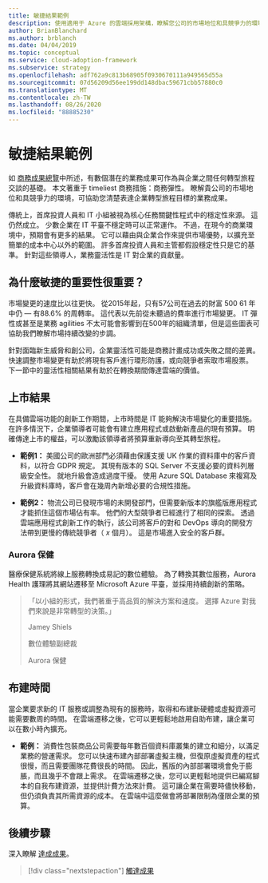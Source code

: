 ```yaml
---
title: 敏捷結果範例
description: 使用適用于 Azure 的雲端採用架構，瞭解您公司的市場地位和具競爭力的環境。
author: BrianBlanchard
ms.author: brblanch
ms.date: 04/04/2019
ms.topic: conceptual
ms.service: cloud-adoption-framework
ms.subservice: strategy
ms.openlocfilehash: adf762a9c813b68905f0930670111a949565d55a
ms.sourcegitcommit: 07d56209d56ee199dd148dbac59671cbb57880c0
ms.translationtype: MT
ms.contentlocale: zh-TW
ms.lasthandoff: 08/26/2020
ms.locfileid: "88885230"
---
```

# <a name="examples-of-agility-outcomes"></a>敏捷結果範例

如 [商務成果總覽](./index.md)中所述，有數個潛在的業務成果可作為與企業之間任何轉型旅程交談的基礎。 本文著重于 timeliest 商務措施：商務彈性。 瞭解貴公司的市場地位和具競爭力的環境，可協助您清楚表達企業轉型旅程目標的業務成果。

傳統上，首席投資人員和 IT 小組被視為核心任務關鍵性程式中的穩定性來源。 這仍然成立。 少數企業在 IT 平臺不穩定時可以正常運作。 不過，在現今的商業環境中，預期會有更多的結果。 它可以藉由與企業合作來提供市場優勢，以擴充至簡單的成本中心以外的範圍。 許多首席投資人員和主管都假設穩定性只是它的基準。 針對這些領導人，業務靈活性是 IT 對企業的貢獻量。

## <a name="why-is-agility-so-important"></a>為什麼敏捷的重要性很重要？

市場變更的速度比以往更快。 從2015年起，只有57公司在過去的財富 500 61 年中仍 &mdash; 有88.6% 的周轉率。 這代表以先前從未聽過的費率進行市場變更。 IT 彈性或甚至是業務 agilities 不太可能會影響到在500年的組織清單，但是這些圖表可協助我們瞭解市場持續改變的步調。

針對面臨新生威脅和創公司，企業靈活性可能是商務計畫成功或失敗之間的差異。 快速調整市場變更有助於將現有客戶進行環形防護，或向競爭者索取市場股票。 下一節中的靈活性相關結果有助於在轉換期間傳達雲端的價值。

## <a name="time-to-market-outcome"></a>上市結果

在具備雲端功能的創新工作期間，上市時間是 IT 能夠解決市場變化的重要措施。 在許多情況下，企業領導者可能會有建立應用程式或啟動新產品的現有預算。 明確傳達上市的權益，可以激勵該領導者將預算重新導向至其轉型旅程。

- **範例1：** 美國公司的歐洲部門必須藉由保護支援 UK 作業的資料庫中的客戶資料，以符合 GDPR 規定。 其現有版本的 SQL Server 不支援必要的資料列層級安全性。 就地升級會造成過度干擾。 使用 Azure SQL Database 來複寫及升級資料庫時，客戶會在幾周內新增必要的合規性措施。

- **範例2：** 物流公司已發現市場的未開發部門，但需要新版本的旗艦版應用程式才能抓住這個市場佔有率。 他們的大型競爭者已經進行了相同的探索。 透過雲端應用程式創新工作的執行，該公司將客戶的對和 DevOps 導向的開發方法帶到更慢的傳統競爭者（ *x* 個月）。 這是市場進入安全的客戶群。

<!-- docutune:ignore "Jamey Shiels" "Vice President of Digital Experience" "Aurora Health Care" -->

### <a name="aurora-health-care"></a>Aurora 保健

醫療保健系統將線上服務轉換成易記的數位體驗。 為了轉換其數位服務，Aurora Health 護理將其網站遷移至 Microsoft Azure 平臺，並採用持續創新的策略。

<!-- cSpell:ignore Jamey Shiels -->

> 「以小組的形式，我們著重于高品質的解決方案和速度。 選擇 Azure 對我們來說是非常轉型的決策。」
>
> Jamey Shiels
>
> 數位體驗副總裁
>
> Aurora 保健

## <a name="provision-time"></a>布建時間

當企業要求新的 IT 服務或調整為現有的服務時，取得和布建新硬體或虛擬資源可能需要數周的時間。 在雲端遷移之後，它可以更輕鬆地啟用自助布建，讓企業可以在數小時內擴充。

- **範例：** 消費性包裝商品公司需要每年數百個資料庫叢集的建立和細分，以滿足業務的營運需求。 您可以快速布建內部部署虛擬主機，但復原虛擬資產的程式很慢，而且需要團隊花費很長的時間。 因此，舊版的內部部署環境會免于膨脹，而且幾乎不會跟上需求。 在雲端遷移之後，您可以更輕鬆地提供已編寫腳本的自我布建資源，並提供計費方法來計費。 這可讓企業在需要時儘快移動，但仍須負責其所需資源的成本。 在雲端中這麼做會將部署限制為僅限企業的預算。

## <a name="next-steps"></a>後續步驟

深入瞭解 [達成成果](./reach-outcomes.md)。

> [!div class="nextstepaction"]
> [觸達成果](./reach-outcomes.md)
